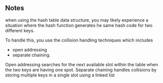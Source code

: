 ## Notes

when using the hash table data structure, you may likely experience a situation where the hash function generates he same hash code for  two different keys. 

To handle this, you use the collision handling techniques which includes 
- open addressing 
- separate chaining. 

Open addressing searches for the next available slot within  the table when the two keys are having one spot. Separate chaining handles collisions by storing multiple keys in a single slot using a linked list